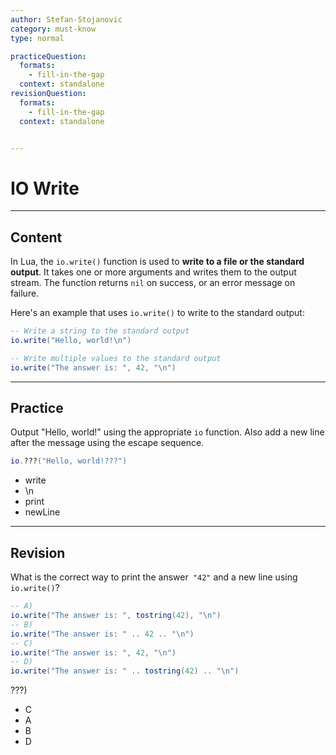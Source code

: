 ```yaml
---
author: Stefan-Stojanovic
category: must-know
type: normal

practiceQuestion:
  formats:
    - fill-in-the-gap
  context: standalone
revisionQuestion:
  formats:
    - fill-in-the-gap
  context: standalone


---
```


# IO Write

---
## Content

In Lua, the `io.write()` function is used to **write to a file or the standard output**. It takes one or more arguments and writes them to the output stream. The function returns `nil` on success, or an error message on failure.

Here's an example that uses `io.write()` to write to the standard output:
```lua
-- Write a string to the standard output
io.write("Hello, world!\n")

-- Write multiple values to the standard output
io.write("The answer is: ", 42, "\n")
```

---
## Practice

Output "Hello, world!" using the appropriate `io` function. Also add a new line after the message using the escape sequence.
```lua
io.???("Hello, world!???")
```

- write
- \n
- print
- newLine

---
## Revision

What is the correct way to print the answer` "42"` and a new line using `io.write()`?

```lua
-- A)
io.write("The answer is: ", tostring(42), "\n")
-- B)
io.write("The answer is: " .. 42 .. "\n")
-- C)
io.write("The answer is: ", 42, "\n")
-- D)
io.write("The answer is: " .. tostring(42) .. "\n")
```

???)

- C
- A
- B
- D